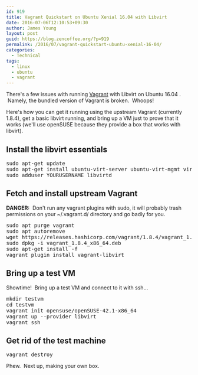 ```yaml
---
id: 919
title: Vagrant Quickstart on Ubuntu Xenial 16.04 with Libvirt
date: 2016-07-06T12:10:53+09:30
author: James Young
layout: post
guid: https://blog.zencoffee.org/?p=919
permalink: /2016/07/vagrant-quickstart-ubuntu-xenial-16-04/
categories:
  - Technical
tags:
  - linux
  - ubuntu
  - vagrant
---
```

There's a few issues with running [Vagrant](https://www.vagrantup.com/docs/getting-started/) with Libvirt on Ubuntu 16.04 .  Namely, the bundled version of Vagrant is broken.  Whoops!

Here's how you can get it running using the upstream Vagrant (currently 1.8.4), get a basic libvirt running, and bring up a VM just to prove that it works (we'll use openSUSE because they provide a box that works with libvirt).

## Install the libvirt essentials

<pre>sudo apt-get update
sudo apt-get install ubuntu-virt-server ubuntu-virt-mgmt virt-manager libvirt-dev
sudo adduser YOURUSERNAME libvirtd</pre>

## Fetch and install upstream Vagrant

**DANGER:**  Don't run any vagrant plugins with sudo, it will probably trash permissions on your ~/.vagrant.d/ directory and go badly for you.

<pre>sudo apt purge vagrant
sudo apt autoremove
wget https://releases.hashicorp.com/vagrant/1.8.4/vagrant_1.8.4_x86_64.deb
sudo dpkg -i vagrant_1.8.4_x86_64.deb
sudo apt-get install -f
vagrant plugin install vagrant-libvirt</pre>

## Bring up a test VM

Showtime!  Bring up a test VM and connect to it with ssh...

<pre>mkdir testvm
cd testvm
vagrant init opensuse/openSUSE-42.1-x86_64
vagrant up --provider libvirt
vagrant ssh</pre>

## Get rid of the test machine

<pre>vagrant destroy</pre>

Phew.  Next up, making your own box.

##